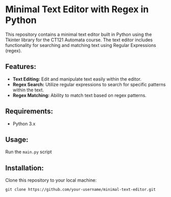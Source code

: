 # Minimal Text Editor with Regex in Python

This repository contains a minimal text editor built in Python using the Tkinter library for the CT121 Automata course. The text editor includes functionality for searching and matching text using Regular Expressions (regex).

## Features:
- **Text Editing:** Edit and manipulate text easily within the editor.
- **Regex Search:** Utilize regular expressions to search for specific patterns within the text.
- **Regex Matching:** Ability to match text based on regex patterns.

## Requirements:
- Python 3.x

## Usage:
Run the `main.py` script

## Installation:
Clone this repository to your local machine:
```
git clone https://github.com/your-username/minimal-text-editor.git
```
